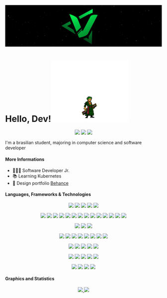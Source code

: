<img src="https://github.com/CodeVsk/CodeVsk/blob/main/green-banner.jpeg?raw=true" alt="CodeVSK">

# Hello, Dev!<img src="https://github.com/CodeVsk/CodeVsk/blob/main/zoro-animation.gif?raw=true" width="250" height="200" alt="CodeVSK"/>

<div align="center">
  <a href="mailto:vynycyusvieira@gmail.com" target="_blank"><img src="https://img.shields.io/badge/Gmail-D14836?style=for-the-badge&logo=gmail&logoColor=white"></a>
  <a href="https://www.linkedin.com/in/viniciusvieiravsk/" target="_blank"><img src="https://img.shields.io/badge/linkedin-%230077B5.svg?style=for-the-badge&logo=linkedin&logoColor=white"></a> 
  <a href="https://twitter.com/vinevsk" target="_blank"><img src="https://img.shields.io/badge/Twitter-61DAFB?style=for-the-badge&logo=twitter&logoColor=white" target="_blank"></a>
</div>

I'm a brasilian student, majoring in computer science and software developer

#### More Informations

- 👨🏻‍💻 Software Developer Jr.
- 📚 Learning Kubernetes
- 📂 Design portfolio <a href="https://www.behance.net/viniciusvieira34">Behance<a/>


#### Languages, Frameworks & Technologies

  
<div align="center">
  
![](https://img.shields.io/badge/-Visual%20Studio-informational?style=flat&logo=visualstudio&logoColor=white&color=5C2D91)
![](https://img.shields.io/badge/-VSCode-informational?style=flat&logo=visualstudiocode&logoColor=white&color=007ACC)
![](https://img.shields.io/badge/-Sourcetree-informational?style=flat&logo=sourcetree&logoColor=white&color=0052CC)
![](https://img.shields.io/badge/-Postman-informational?style=flat&logo=postman&logoColor=white&color=FF6C37)
![](https://img.shields.io/badge/-Insomnia-informational?style=flat&logo=insomnia&logoColor=white&color=512BD4) 

![](https://img.shields.io/badge/-.NET-informational?style=flat&logo=dotnet&logoColor=white&color=512BD4)
![](https://img.shields.io/badge/-C%23-informational?style=flat&logo=c-sharp&logoColor=white&color=239120)
![](https://img.shields.io/badge/-Html-informational?style=flat&logo=html5&logoColor=white&color=E34F26)
![](https://img.shields.io/badge/-CSS-informational?style=flat&logo=css3&logoColor=white&color=1572B6)
![](https://img.shields.io/badge/-Javascript-informational?style=flat&logo=javascript&logoColor=white&color=F7DF1E)
![](https://img.shields.io/badge/-Bootstrap-informational?style=flat&logo=bootstrap&logoColor=white&color=7952B3)
![](https://img.shields.io/badge/-NodeJS-informational?style=flat&logo=nodedotjs&logoColor=white&color=339933)
![](https://img.shields.io/badge/-VueJS-informational?style=flat&logo=vuedotjs&logoColor=white&color=4FC08D)
![](https://img.shields.io/badge/-ReactJS-informational?style=flat&logo=react&logoColor=white&color=61DAFB)
![](https://img.shields.io/badge/-NextJS-informational?style=flat&logo=nextdotjs&logoColor=white&color=61DAFB)
![](https://img.shields.io/badge/-AngularJS-informational?style=flat&logo=angularjs&logoColor=white&color=E23237)
![](https://img.shields.io/badge/-Angular-informational?style=flat&logo=angular&logoColor=white&color=DD0031)
![](https://img.shields.io/badge/-TypeScript-informational?style=flat&logo=typescript&logoColor=white&color=3178C6) 
![](https://img.shields.io/badge/-Python-informational?style=flat&logo=python&logoColor=white&color=0078D4)
  
![](https://img.shields.io/badge/-SharePoint-Microsoft?style=flat&logo=MicrosoftSharePoint&logoColor=white&color=0078D4)
![](https://img.shields.io/badge/-Power%20Automate-Microsoft?style=flat&logo=PowerAutomate&logoColor=white&color=0066FF)
![](https://img.shields.io/badge/-Power%20Apps-informational?style=flat&logo=powerapps&logoColor=white&color=742774)

![](https://img.shields.io/badge/-Docker-informational?style=flat&logo=docker&logoColor=white&color=2496ED)
![](https://img.shields.io/badge/-Kubernetes-informational?style=flat&logo=kubernetes&logoColor=white&color=1572B6)
![](https://img.shields.io/badge/-Microsoft%20Azure-informational?style=flat&logo=MicrosoftAzure&logoColor=white&color=0078D4)
![](https://img.shields.io/badge/-AWS-informational?style=flat&logo=amazonaws&logoColor=white&color=f8991b)
![](https://img.shields.io/badge/-NuGet-informational?style=flat&logo=NuGet&logoColor=white&color=004880)
![](https://img.shields.io/badge/-NPM-informational?style=flat&logo=npm&logoColor=white&color=CB3837)
![](https://img.shields.io/badge/-Jenkins-informational?style=flat&logo=jenkins&logoColor=white&color=D24939)
![](https://img.shields.io/badge/-Swagger-informational?style=flat&logo=swagger&logoColor=white&color=85EA2D)
  
![](https://img.shields.io/badge/-Git-informational?style=flat&logo=git&logoColor=white&color=F05032)
![](https://img.shields.io/badge/-GitHub-informational?style=flat&logo=github&logoColor=white&color=181717)
![](https://img.shields.io/badge/-Bitbucket-informational?style=flat&logo=bitbucket&logoColor=white&color=0052CC)
![](https://img.shields.io/badge/-GitLab-informational?style=flat&logo=gitlab&logoColor=white&color=FC6D26)
![](https://img.shields.io/badge/-TFS-informational?style=flat&logo=MicrosoftAzure&logoColor=white&color=0078D4)

![](https://img.shields.io/badge/-SQL%20Server-informational?style=flat&logo=MicrosoftSQLServer&logoColor=white&color=CC2927)
![](https://img.shields.io/badge/-PL%2FSQL-informational?style=flat&logo=oracle&logoColor=white&color=F80000)
![](https://img.shields.io/badge/-MySQL-informational?style=flat&logo=mysql&logoColor=white&color=4479A1)
![](https://img.shields.io/badge/-MongoDB-informational?style=flat&logo=mongodb&logoColor=white&color=47A248)
![](https://img.shields.io/badge/-PostgreSQL-informational?style=flat&logo=postgresql&logoColor=white&color=4169E1)
  
![](https://img.shields.io/badge/-Photoshop-informational?style=flat&logo=adobephotoshop&logoColor=white&color=0052CC)
![](https://img.shields.io/badge/-Figma-informational?style=flat&logo=Figma&logoColor=white&color=0ac97f)
![](https://img.shields.io/badge/-Canva-informational?style=flat&logo=Canva&logoColor=white&color=00c3cc)
![](https://img.shields.io/badge/-Miro-informational?style=flat&logo=Miro&logoColor=white&color=f7c92e)
</div>

#### Graphics and Statistics  
  
<div align="center">
  <a href="https://github.com/codevsk">
  <img height="180em" src="https://github-readme-stats.vercel.app/api?username=codevsk&show_icons=true&theme=dracula&include_all_commits=true&count_private=true&icon_color=fff"/>
  <img height="180em" src="https://github-readme-stats.vercel.app/api/top-langs/?username=codevsk&layout=compact&langs_count=7&theme=dracula"/>
</div>
